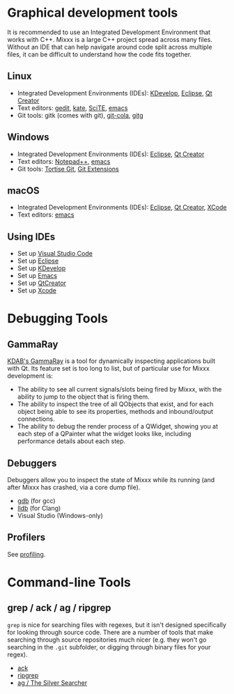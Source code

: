 # Graphical development tools

It is recommended to use an Integrated Development Environment that
works with C++. Mixxx is a large C++ project spread across many files.
Without an IDE that can help navigate around code split across multiple
files, it can be difficult to understand how the code fits together.

## Linux

  - Integrated Development Environments (IDEs):
    [KDevelop](https://www.kdevelop.org/),
    [Eclipse](http://eclipse.org/), [Qt
    Creator](http://wiki.qt.io/Category:Tools::QtCreator)
  - Text editors:
    [gedit](http://www.gnome.org/projects/gedit/screenshots.html),
    [kate](http://kate-editor.org/),
    [SciTE](http://www.scintilla.org/SciTE.html),
    [emacs](https://www.gnu.org/software/emacs/)
  - Git tools: gitk (comes with git),
    [git-cola](http://git-cola.github.io/),
    [gitg](https://wiki.gnome.org/Apps/Gitg/)

## Windows

  - Integrated Development Environments (IDEs):
    [Eclipse](http://eclipse.org/), [Qt
    Creator](http://wiki.qt.io/Category:Tools::QtCreator)
  - Text editors: [Notepad++](http://notepad-plus.sourceforge.net/),
    [emacs](https://www.gnu.org/software/emacs/)
  - Git tools: [Tortise Git](https://tortoisegit.org/), [Git
    Extensions](http://gitextensions.github.io/)

## macOS

  - Integrated Development Environments (IDEs):
    [Eclipse](http://eclipse.org/), [Qt
    Creator](http://wiki.qt.io/Category:Tools::QtCreator),
    [XCode](https://developer.apple.com/xcode/)
  - Text editors: [emacs](https://www.gnu.org/software/emacs/)

## Using IDEs

  - Set up [Visual Studio Code](Visual%20Studio%20Code)
  - Set up [Eclipse](eclipse)
  - Set up [KDevelop](KDevelop)
  - Set up [Emacs](emacs)
  - Set up [QtCreator](QtCreator)
  - Set up [Xcode](Xcode)

# Debugging Tools

## GammaRay

[KDAB's GammaRay](https://www.kdab.com/gammaray) is a tool for
dynamically inspecting applications built with Qt. Its feature set is
too long to list, but of particular use for Mixxx development is:

  - The ability to see all current signals/slots being fired by Mixxx,
    with the ability to jump to the object that is firing them.
  - The ability to inspect the tree of all QObjects that exist, and for
    each object being able to see its properties, methods and
    inbound/output connections.
  - The ability to debug the render process of a QWidget, showing you at
    each step of a QPainter what the widget looks like, including
    performance details about each step.

## Debuggers

Debuggers allow you to inspect the state of Mixxx while its running (and
after Mixxx has crashed, via a core dump file).

  - [gdb](https://www.gnu.org/software/gdb/) (for gcc)
  - [lldb](https://lldb.llvm.org/) (for Clang)
  - Visual Studio (Windows-only)

## Profilers

See [profiling](profiling).

# Command-line Tools

## grep / ack / ag / ripgrep

`grep` is nice for searching files with regexes, but it isn't designed
specifically for looking through source code. There are a number of
tools that make searching through source repositories much nicer (e.g.
they won't go searching in the `.git` subfolder, or digging through
binary files for your regex).

  - [ack](https://beyondgrep.com/)
  - [ripgrep](https://blog.burntsushi.net/ripgrep/)
  - [ag / The Silver Searcher](https://geoff.greer.fm/ag/)
